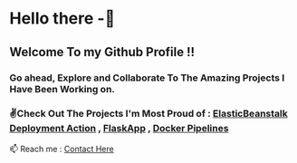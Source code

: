 # Hello there -👋
## Welcome To my Github Profile !!
### Go ahead, Explore and Collaborate To The Amazing Projects I Have Been Working on.
### ✌Check Out The Projects I'm Most Proud of : [ElasticBeanstalk Deployment Action](https://github.com/kumarshivam12/Aws-ElasticBeanstalk) , [FlaskApp](https://github.com/kumarshivam12/flaskapp) , [Docker Pipelines](https://github.com/kumarshivam12/cicd-pileline)
📫 Reach me : [Contact Here](https://kshivam.com)

<!--
**kumarshivam12/kumarshivam12** is a ✨ _special_ ✨ repository because its `README.md` (this file) appears on your GitHub profile.

Here are some ideas to get you started:

- 🔭 I’m currently working on ...
- 🌱 I’m currently learning ...
- 👯 I’m looking to collaborate on ...
- 🤔 I’m looking for help with ...
- 💬 Ask me about ...
- 📫 How to reach me: ...
- 😄 Pronouns: ...
- ⚡ Fun fact: ...
-->

